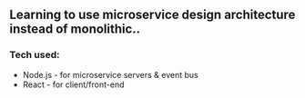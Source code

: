## Learning to use microservice design architecture instead of monolithic..
### Tech used:
- Node.js - for microservice servers & event bus
- React - for client/front-end